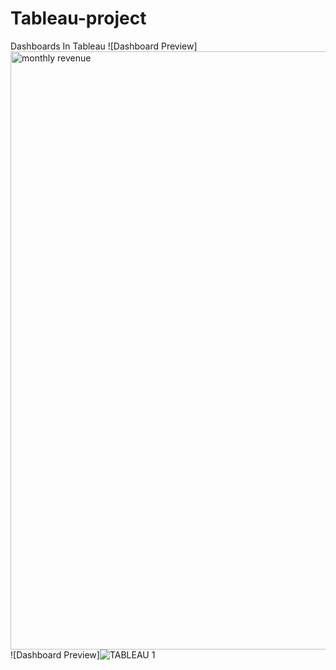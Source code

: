 # Tableau-project
Dashboards In Tableau
![Dashboard Preview]<img width="957" alt="monthly revenue" src="https://github.com/user-attachments/assets/31794653-b0e6-4c99-a50d-85706d09e554" />
![Dashboard Preview]![TABLEAU 1](https://github.com/user-attachments/assets/c295b3f4-898d-4a64-8369-023c712cb5c3)

